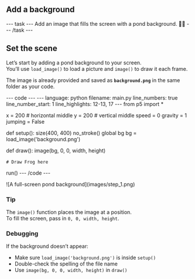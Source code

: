 <h2 class="c-project-heading--task">Add a background</h2>
--- task ---
Add an image that fills the screen with a pond background. 🐸🌿
--- /task ---

<h2 class="c-project-heading--explainer">Set the scene</h2>

Let’s start by adding a pond background to your screen.  
You’ll use `load_image()` to load a picture and `image()` to draw it each frame.

The image is already provided and saved as **`background.png`** in the same folder as your code.

<div class="c-project-code">
--- code ---
---
language: python
filename: main.py
line_numbers: true
line_number_start: 1
line_highlights: 12-13, 17
---
from p5 import *

x = 200 # horizontal middle
y = 200 # vertical middle
speed = 0
gravity = 1
jumping = False

def setup():
    size(400, 400)
    no_stroke()
    global bg
    bg = load_image('background.png')


def draw():
    image(bg, 0, 0, width, height)
    
    # Draw Frog here

run()
--- /code ---
</div>

<div class="c-project-output">
![A full-screen pond background](images/step_1.png)
</div>

<div class="c-project-callout c-project-callout--tip">

### Tip

The `image()` function places the image at a position.  <br />
To fill the screen, pass in `0, 0, width, height`.

</div>

<div class="c-project-callout c-project-callout--debug">

### Debugging

If the background doesn’t appear:<br />
- Make sure `load_image('background.png')` is inside `setup()`<br />
- Double-check the spelling of the file name<br />
- Use `image(bg, 0, 0, width, height)` in `draw()`

</div>